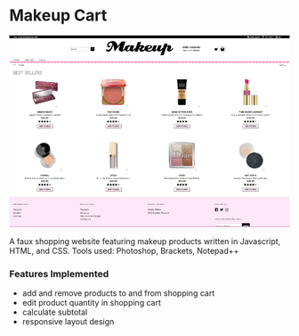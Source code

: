 # Makeup Cart
![alt text](https://github.com/annmai/javascript_makeupcart/blob/master/makeup_cart.jpg)

A faux shopping website featuring makeup products written in Javascript, HTML, and CSS. 
Tools used: Photoshop, Brackets, Notepad++

### Features Implemented
- add and remove products to and from shopping cart
- edit product quantity in shopping cart
- calculate subtotal
- responsive layout design
